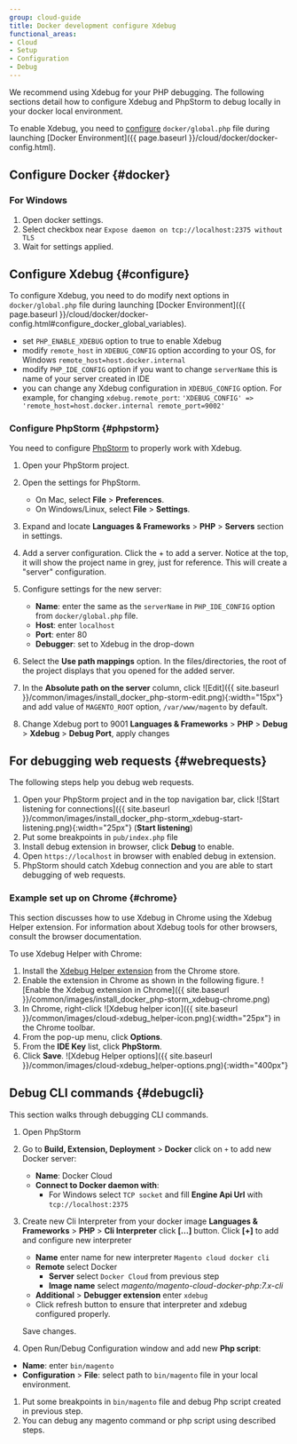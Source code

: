 ```yaml
---
group: cloud-guide
title: Docker development configure Xdebug
functional_areas:
- Cloud
- Setup
- Configuration
- Debug
---
```


We recommend using Xdebug for your PHP debugging. The following sections detail how to configure Xdebug and PhpStorm to debug locally in your docker local environment.

To enable Xdebug, you need to [configure](#configure) `docker/global.php` file during launching [Docker Environment]({{ page.baseurl }}/cloud/docker/docker-config.html).


## Configure Docker {#docker}

### For Windows

1. Open docker settings.
2. Select checkbox near `Expose daemon on tcp://localhost:2375 without TLS`
3. Wait for settings applied.

## Configure Xdebug {#configure}

To configure Xdebug, you need to do modify next options in `docker/global.php` file during launching [Docker Environment]({{ page.baseurl }}/cloud/docker/docker-config.html#configure_docker_global_variables).

* set `PHP_ENABLE_XDEBUG` option to true to enable Xdebug
* modify `remote_host` in `XDEBUG_CONFIG` option according to your OS, for Windows `remote_host=host.docker.internal`
* modify `PHP_IDE_CONFIG` option if you want to change `serverName` this is name of your server created in IDE
* you can change any Xdebug configuration in `XDEBUG_CONFIG` option. For example, for changing `xdebug.remote_port`: `'XDEBUG_CONFIG' => 'remote_host=host.docker.internal remote_port=9002'`


### Configure PhpStorm {#phpstorm}

You need to configure [PhpStorm](https://www.jetbrains.com/phpstorm/) to properly work with Xdebug.

1. Open your PhpStorm project.
2. Open the settings for PhpStorm.

    * On Mac, select **File** > **Preferences**.
    * On Windows/Linux, select **File** > **Settings**.
3. Expand and locate **Languages & Frameworks** > **PHP** > **Servers** section in settings.
4. Add a server configuration. Click the + to add a server. Notice at the top, it will show the project name in grey, just for reference. This will create a "server" configuration.
5. Configure settings for the new server:

    * **Name**: enter the same as the `serverName` in `PHP_IDE_CONFIG` option from `docker/global.php` file.
    * **Host**: enter `localhost`
    * **Port**: enter 80
    * **Debugger**: set to Xdebug in the drop-down
6. Select the **Use path mappings** option. In the files/directories, the root of the project displays that you opened for the added server.
7. In the **Absolute path on the server** column, click ![Edit]({{ site.baseurl }}/common/images/install_docker_php-storm-edit.png){:width="15px"} and add value of `MAGENTO_ROOT` option, `/var/www/magento` by default.
8. Change Xdebug port to 9001 **Languages & Frameworks** > **PHP** > **Debug** > **Xdebug** > **Debug Port**, apply changes  


## For debugging web requests {#webrequests}

The following steps help you debug web requests.


1. Open your PhpStorm project and in the top navigation bar, click ![Start listening for connections]({{ site.baseurl }}/common/images/install_docker_php-storm_xdebug-start-listening.png){:width="25px"}  (**Start listening**)
1. Put some breakpoints in `pub/index.php` file 
1. Install debug extension in browser, click **Debug** to enable.
1. Open `https://localhost` in browser with enabled debug in extension. 
1. PhpStorm should catch Xdebug connection and you are able to start debugging of web requests.

### Example set up on Chrome {#chrome}

This section discusses how to use Xdebug in Chrome using the Xdebug Helper extension. For information about Xdebug tools for other browsers, consult the browser documentation.

To use Xdebug Helper with Chrome:

1.	Install the [Xdebug Helper extension](https://chrome.google.com/webstore/detail/xdebug-helper/eadndfjplgieldjbigjakmdgkmoaaaoc?hl=en) from the Chrome store.
1.	Enable the extension in Chrome as shown in the following figure.
	![Enable the Xdebug extension in Chrome]({{ site.baseurl }}/common/images/install_docker_php-storm_xdebug-chrome.png)
1.	In Chrome, right-click ![Xdebug helper icon]({{ site.baseurl }}/common/images/cloud-xdebug_helper-icon.png){:width="25px"} in the Chrome toolbar.
1.	From the pop-up menu, click **Options**.
1.	From the **IDE Key** list, click **PhpStorm**.
1.	Click **Save**.
	![Xdebug Helper options]({{ site.baseurl }}/common/images/cloud-xdebug_helper-options.png){:width="400px"}
   
	
	
## Debug CLI commands {#debugcli}

This section walks through debugging CLI commands.

1. Open PhpStorm
1. Go to **Build, Extension, Deployment** > **Docker** click on `+` to add new Docker server:
      * **Name**: Docker Cloud
      * **Connect to Docker daemon with**:
      	 * For Windows select `TCP socket` and fill **Engine Api Url** with `tcp://localhost:2375`
1. Create new Cli Interpreter from your docker image **Languages & Frameworks** > **PHP** > **Cli Interpreter** click **[...]** button.
   Click **[+]** to add and configure new interpreter
   * **Name** enter name for new interpreter `Magento cloud docker cli`
   * **Remote** select Docker
     * **Server** select `Docker Cloud` from previous step
     * **Image name** select *magento/magento-cloud-docker-php:7.x-cli*
   * **Additional** > **Debugger extension** enter `xdebug`
   * Click refresh button to ensure that interpreter and xdebug configured properly.
   
   Save changes.     
1. Open Run/Debug Configuration window and add new **Php script**:
  * **Name**: enter `bin/magento`	
  * **Configuration** > **File**: select path to `bin/magento` file in your local environment.
  
1. Put some breakpoints in `bin/magento` file and debug Php script created in previous step.
1. You can debug any magento command or php script using described steps.

  